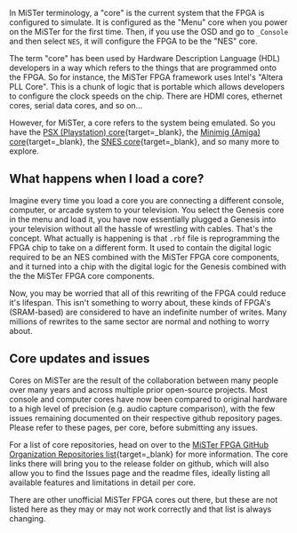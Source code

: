 In MiSTer terminology, a "core" is the current system that the FPGA is configured to simulate. It is configured as the "Menu" core when you power on the MiSTer for the first time. Then, if you use the OSD and go to `_Console` and then select `NES`, it will configure the FPGA to be the "NES" core.

The term "core" has been used by Hardware Description Language (HDL) developers in a way which refers to the things that are programmed onto the FPGA. So for instance, the MiSTer FPGA framework uses Intel's "Altera PLL Core". This is a chunk of logic that is portable which allows developers to configure the clock speeds on the chip. There are HDMI cores, ethernet cores, serial data cores, and so on...

However, for MiSTer, a core refers to the system being emulated. So you have the [PSX (Playstation) core](https://github.com/MiSTer-devel/PSX_MiSTer){target=_blank}, the [Minimig (Amiga) core](https://github.com/MiSTer-devel/Minimig-AGA_MiSTer){target=_blank}, the [SNES core](https://github.com/MiSTer-devel/SNES_MiSTer){target=_blank}, and so many more to explore.

## What happens when I load a core?

Imagine every time you load a core you are connecting a different console, computer, or arcade system to your television. You select the Genesis core in the menu and load it, you have now essentially plugged a Genesis into your television without all the hassle of wrestling with cables. That's the concept. What actually is happening is that `.rbf` file is reprogramming the FPGA chip to take on a different form. It used to contain the digital logic required to be an NES combined with the MiSTer FPGA core components, and it turned into a chip with the digital logic for the Genesis combined with the the MiSTer FPGA core components.

Now, you may be worried that all of this rewriting of the FPGA could reduce it's lifespan. This isn't something to worry about, these kinds of FPGA's (SRAM-based) are considered to have an indefinite number of writes. Many millions of rewrites to the same sector are normal and nothing to worry about.

## Core updates and issues

Cores on MiSTer are the result of the collaboration between many people over many years and across multiple prior open-source projects. Most console and computer cores have now been compared to original hardware to a high level of precision (e.g. audio capture comparison), with the few issues remaining documented on their respective github repository pages. Please refer to these pages, per core, before submitting any issues.

For a list of core repositories, head on over to the [MiSTer FPGA GitHub Organization Repositories list](https://github.com/MiSTer-devel){target=_blank} for more information. The core links there will bring you to the release folder on github, which will also allow you to find the Issues page and the readme files, ideally listing all available features and limitations in detail per core.

There are other unofficial MiSTer FPGA cores out there, but these are not listed here as they may or may not work correctly and that list is always changing.

